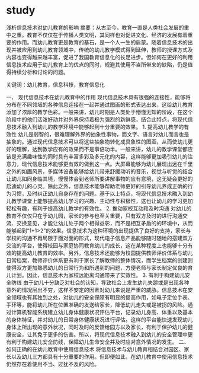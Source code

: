 # study
浅析信息技术对幼儿教育的影响
摘要：从古至今，教育一直是人类社会发展的重中之重。教育不仅仅在于传播人类文明，其同样也对促进文化、经济的发展有着重要的作用。而幼儿教育更是教育的基石，是一个人一生的启蒙。随着信息技术的出现并被应用到幼儿教育领域中，传统的幼儿教学模式得到延伸，教师的授课方式及内容也变得越来越丰富，促进了我国教育信息化的长足进步。但如何在更好的利用信息技术应用于幼儿教育上的优点的同时，规避其使用不当所带来的缺陷，仍是值得持续分析和讨论的问题。

关键词：幼儿教育，信息科技，教育信息化	

一、	现代信息技术在幼儿教育中的作用 
	现代信息技术具有很强的连接性，能够将分布在不同领域的各种信息连接在一起并通过图画的形式表达出来，这给幼儿教育添加了浓厚的教学色彩。一般来讲，幼儿时期是人类处于懵懂无知的阶段，在这个阶段中的他们活泼好动并对外界保持着极为强烈的新鲜感，结合此特点，将现代信息技术融入到幼儿的教学环境中能够起到十分重要的效果。
	1. 提高幼儿教学的有效性 
幼儿是弱智的，很难理解外界的抽象性事物，而文字、语言对幼儿而言也是抽象的。通过现代信息技术可以将这些抽象物转化成具象性的图画，从而使幼儿更好的理解，达到教学应有的效果而不是事倍功半。一般来讲，幼儿的教学课堂都应该是充满趣味性的同时具有丰富多彩及多元化的内容，这样能够更加吸引幼儿的注意力，现代信息技术能够更有效的做到这一点。大屏幕能够为幼儿展现出远在千里之外的如画风景，多媒体设备能够给幼儿带来舒缓动听的音乐，视觉与听觉的结合让幼儿如同身临其境，慢慢体会到老师所要讲解事物的应有意境，这无疑会更好的启迪幼儿的心灵。除此之外，信息技术能够帮助老师更好的引导幼儿养成正确的行为习惯，及时纠正幼儿自身存在的问题。基于以上特点，将现代信息技术融入到幼儿教学课堂上能够提高幼儿学习的兴趣、主动性与积极性，这也让幼儿的学习更加轻松有趣，有利于提高幼儿教学的有效性。
2. 推动家校互动和及时沟通
对幼儿的教育不仅仅只在于幼儿园，家长的参与也至关重要，只有双方及时的进行沟通交流、交换意见，才能让幼儿处于两个相得益彰，而不是相互矛盾的的环境中，从而能够起到“1+1>2”的效果。信息技术为这种环境的出现提供了良好的支持，家长与学校的沟通不再局限于面对面的形式，现代电子信息产品能够随时随地的搭建双方交流的平台，使得校园与家庭协同教育幼儿的成长，这在某种程度上也能够十分有效的提高幼儿教育的效率。另外，信息技术还能够为校园提供教师评价体系与幼儿日常档案，教师评价体系更有利于家长了解教师的整体情况，而学生档案的创建则使得双方更加熟悉幼儿的日常行为和所遇到的问题，方便老师与家长制定优良的育儿计划。因此，信息技术为家校远距离沟通带来了实效性。
3. 有利于构建幼儿安全防线
由于幼儿十分缺乏对社会的认知，导致社会上发生幼儿失踪或是出现各种意外的情况层出不穷，这样不安定的因素对幼儿来说是严重的威胁。信息技术在安全领域也有其独到之处，对幼儿的安全保障有明显的提高作用，如电子定位手表、手环等，能将幼儿所在位置准确的发送给家长，降低幼儿走失或是被拐的风险。通过计算机智能系统建立幼儿身体健康状况评估平台，记录幼儿身高、体重以及基本的身体特征，并对幼儿的日常身体健康状况进行评估。这样的平台能快速发现幼儿身体上所出现的意外状况，同时及时的反馈给园方以及家长，有利于保护幼儿的健康安全，让其免于更多的伤害。所以，将现代信息技术融入到幼儿的安全管理中更有利于构建幼儿安全防线，保障幼儿生命安全并及时应对意外情况的发生。
二、如何正确的在幼儿教育中使用信息技术
	将信息技术与幼儿教育相结合对园区、家长以及幼儿三方都具有十分重要的作用。但即便如此，在幼儿教育中使用信息技术仍然存在着使用不当、过犹不及的风险。


